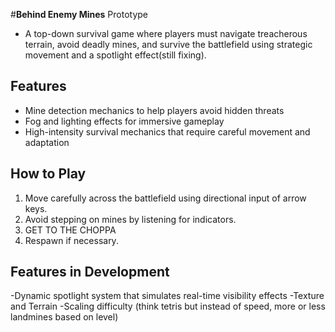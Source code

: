 #**Behind Enemy Mines** Prototype
- A top-down survival game where players must navigate treacherous terrain, avoid deadly mines, and survive the battlefield using strategic movement and a spotlight effect(still fixing).

## Features
- Mine detection mechanics to help players avoid hidden threats
- Fog and lighting effects for immersive gameplay
- High-intensity survival mechanics that require careful movement and adaptation

## How to Play
1. Move carefully across the battlefield using directional input of arrow keys.
2. Avoid stepping on mines by listening for indicators.
4. GET TO THE CHOPPA
5. Respawn if necessary.

## Features in Development
-Dynamic spotlight system that simulates real-time visibility effects
-Texture and Terrain
-Scaling difficulty (think tetris but instead of speed, more or less landmines based on level)
